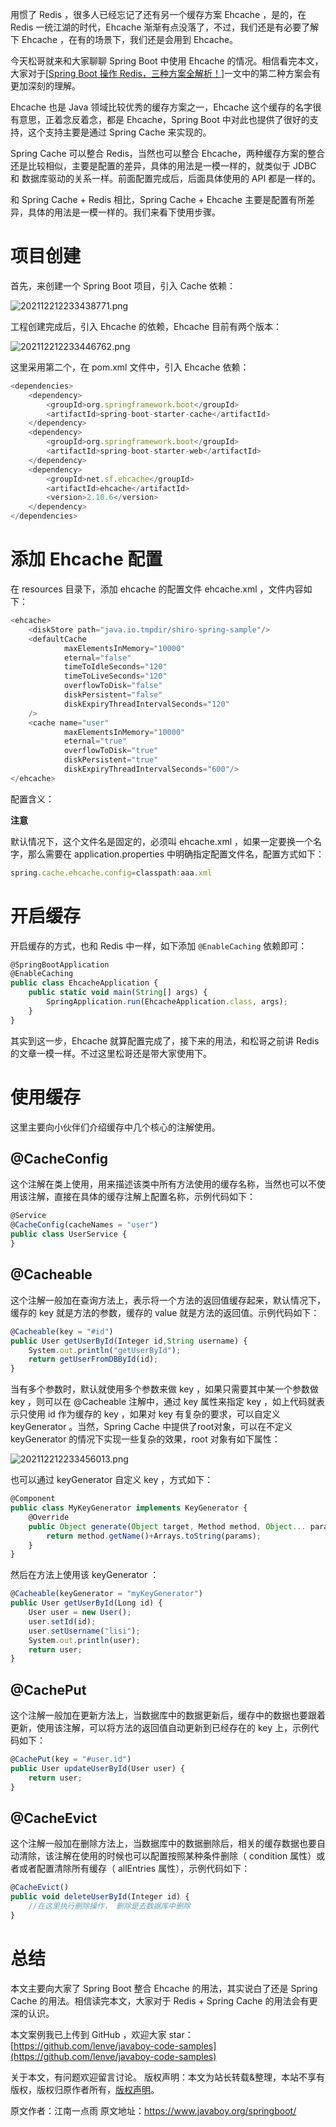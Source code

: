 


用惯了 Redis ，很多人已经忘记了还有另一个缓存方案 Ehcache ，是的，在 Redis 一统江湖的时代，Ehcache 渐渐有点没落了，不过，我们还是有必要了解下 Ehcache ，在有的场景下，我们还是会用到 Ehcache。

今天松哥就来和大家聊聊 Spring Boot 中使用 Ehcache 的情况。相信看完本文，大家对于[[Spring Boot 操作 Redis，三种方案全解析！](https://mp.weixin.qq.com/s/cgDtmjPWTdh44bSlLC0Qsw)]一文中的第二种方案会有更加深刻的理解。

Ehcache 也是 Java 领域比较优秀的缓存方案之一，Ehcache 这个缓存的名字很有意思，正着念反着念，都是 Ehcache，Spring Boot 中对此也提供了很好的支持，这个支持主要是通过 Spring Cache 来实现的。

Spring Cache 可以整合 Redis，当然也可以整合 Ehcache，两种缓存方案的整合还是比较相似，主要是配置的差异，具体的用法是一模一样的，就类似于 JDBC 和 数据库驱动的关系一样。前面配置完成后，后面具体使用的 API 都是一样的。

和 Spring Cache + Redis 相比，Spring Cache + Ehcache 主要是配置有所差异，具体的用法是一模一样的。我们来看下使用步骤。

# 项目创建

首先，来创建一个 Spring Boot 项目，引入 Cache 依赖：

![202112212233438771.png](https://gitee.com/hezhiyuan007/java-study/raw/master/images/SpringBoot3/a8cdace5-f4f3-457a-ad0e-33265afa63bf.png)

工程创建完成后，引入 Ehcache 的依赖，Ehcache 目前有两个版本：

![202112212233446762.png](https://gitee.com/hezhiyuan007/java-study/raw/master/images/SpringBoot3/70f84b83-221e-41f1-83e6-4476a6871051.png)

这里采用第二个，在 pom.xml 文件中，引入 Ehcache 依赖：

```js 
<dependencies>
    <dependency>
        <groupId>org.springframework.boot</groupId>
        <artifactId>spring-boot-starter-cache</artifactId>
    </dependency>
    <dependency>
        <groupId>org.springframework.boot</groupId>
        <artifactId>spring-boot-starter-web</artifactId>
    </dependency>
    <dependency>
        <groupId>net.sf.ehcache</groupId>
        <artifactId>ehcache</artifactId>
        <version>2.10.6</version>
    </dependency>
</dependencies>
```

# 添加 Ehcache 配置

在 resources 目录下，添加 ehcache 的配置文件 ehcache.xml ，文件内容如下：

```js 
<ehcache>
    <diskStore path="java.io.tmpdir/shiro-spring-sample"/>
    <defaultCache
            maxElementsInMemory="10000"
            eternal="false"
            timeToIdleSeconds="120"
            timeToLiveSeconds="120"
            overflowToDisk="false"
            diskPersistent="false"
            diskExpiryThreadIntervalSeconds="120"
    />
    <cache name="user"
            maxElementsInMemory="10000"
            eternal="true"
            overflowToDisk="true"
            diskPersistent="true"
            diskExpiryThreadIntervalSeconds="600"/>
</ehcache>
```

配置含义：

**注意**

默认情况下，这个文件名是固定的，必须叫 ehcache.xml ，如果一定要换一个名字，那么需要在 application.properties 中明确指定配置文件名，配置方式如下：

```js 
spring.cache.ehcache.config=classpath:aaa.xml
```

# 开启缓存

开启缓存的方式，也和 Redis 中一样，如下添加 `@EnableCaching` 依赖即可：

```js 
@SpringBootApplication
@EnableCaching
public class EhcacheApplication {
    public static void main(String[] args) {
        SpringApplication.run(EhcacheApplication.class, args);
    }
}
```

其实到这一步，Ehcache 就算配置完成了，接下来的用法，和松哥之前讲 Redis 的文章一模一样。不过这里松哥还是带大家使用下。

# 使用缓存

这里主要向小伙伴们介绍缓存中几个核心的注解使用。

## @CacheConfig

这个注解在类上使用，用来描述该类中所有方法使用的缓存名称，当然也可以不使用该注解，直接在具体的缓存注解上配置名称，示例代码如下：

```js 
@Service
@CacheConfig(cacheNames = "user")
public class UserService {
}
```

## @Cacheable

这个注解一般加在查询方法上，表示将一个方法的返回值缓存起来，默认情况下，缓存的 key 就是方法的参数，缓存的 value 就是方法的返回值。示例代码如下：

```js 
@Cacheable(key = "#id")
public User getUserById(Integer id,String username) {
    System.out.println("getUserById");
    return getUserFromDBById(id);
}
```

当有多个参数时，默认就使用多个参数来做 key ，如果只需要其中某一个参数做 key ，则可以在 @Cacheable 注解中，通过 key 属性来指定 key ，如上代码就表示只使用 id 作为缓存的 key ，如果对 key 有复杂的要求，可以自定义 keyGenerator 。当然，Spring Cache 中提供了root对象，可以在不定义 keyGenerator 的情况下实现一些复杂的效果，root 对象有如下属性：

![202112212233456013.png](https://gitee.com/hezhiyuan007/java-study/raw/master/images/SpringBoot3/d58874c3-d19c-47e9-b4d5-a80b6c3688f1.png)

也可以通过 keyGenerator 自定义 key ，方式如下：

```js 
@Component
public class MyKeyGenerator implements KeyGenerator {
    @Override
    public Object generate(Object target, Method method, Object... params) {
        return method.getName()+Arrays.toString(params);
    }
}
```

然后在方法上使用该 keyGenerator ：


```js 
@Cacheable(keyGenerator = "myKeyGenerator")
public User getUserById(Long id) {
    User user = new User();
    user.setId(id);
    user.setUsername("lisi");
    System.out.println(user);
    return user;
}
```

## @CachePut

这个注解一般加在更新方法上，当数据库中的数据更新后，缓存中的数据也要跟着更新，使用该注解，可以将方法的返回值自动更新到已经存在的 key 上，示例代码如下：

```js 
@CachePut(key = "#user.id")
public User updateUserById(User user) {
    return user;
}
```

## @CacheEvict

这个注解一般加在删除方法上，当数据库中的数据删除后，相关的缓存数据也要自动清除，该注解在使用的时候也可以配置按照某种条件删除（ condition 属性）或者或者配置清除所有缓存（ allEntries 属性），示例代码如下：

```js 
@CacheEvict()
public void deleteUserById(Integer id) {
    //在这里执行删除操作， 删除是去数据库中删除
}
```

# 总结

本文主要向大家了 Spring Boot 整合 Ehcache 的用法，其实说白了还是 Spring Cache 的用法。相信读完本文，大家对于 Redis + Spring Cache 的用法会有更深的认识。

本文案例我已上传到 GitHub ，欢迎大家 star：[https://github.com/lenve/javaboy-code-samples](https://github.com/lenve/javaboy-code-samples)

关于本文，有问题欢迎留言讨论。
版权声明：本文为站长转载&整理，本站不享有版权，版权归原作者所有，[版权声明](https://gitee.com/hezhiyuan007/java-notes/raw/master/disclaimer.md)。




原文作者：江南一点雨 原文地址：https://www.javaboy.org/springboot/